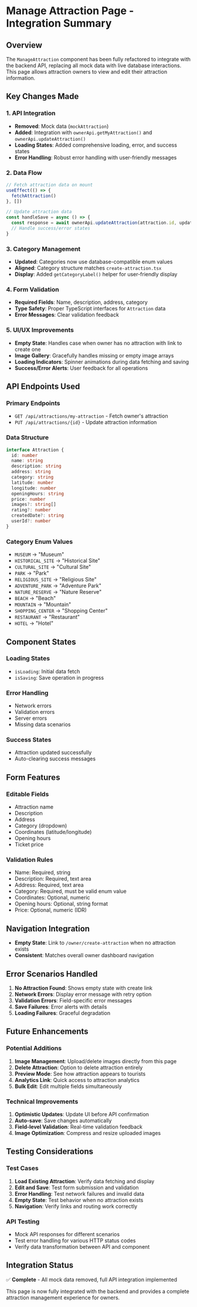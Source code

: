# Manage Attraction Page - Integration Summary

## Overview
The `ManageAttraction` component has been fully refactored to integrate with the backend API, replacing all mock data with live database interactions. This page allows attraction owners to view and edit their attraction information.

## Key Changes Made

### 1. API Integration
- **Removed**: Mock data (`mockAttraction`)
- **Added**: Integration with `ownerApi.getMyAttraction()` and `ownerApi.updateAttraction()`
- **Loading States**: Added comprehensive loading, error, and success states
- **Error Handling**: Robust error handling with user-friendly messages

### 2. Data Flow
```typescript
// Fetch attraction data on mount
useEffect(() => {
  fetchAttraction()
}, [])

// Update attraction data
const handleSave = async () => {
  const response = await ownerApi.updateAttraction(attraction.id, updateData)
  // Handle success/error states
}
```

### 3. Category Management
- **Updated**: Categories now use database-compatible enum values
- **Aligned**: Category structure matches `create-attraction.tsx`
- **Display**: Added `getCategoryLabel()` helper for user-friendly display

### 4. Form Validation
- **Required Fields**: Name, description, address, category
- **Type Safety**: Proper TypeScript interfaces for `Attraction` data
- **Error Messages**: Clear validation feedback

### 5. UI/UX Improvements
- **Empty State**: Handles case when owner has no attraction with link to create one
- **Image Gallery**: Gracefully handles missing or empty image arrays
- **Loading Indicators**: Spinner animations during data fetching and saving
- **Success/Error Alerts**: User feedback for all operations

## API Endpoints Used

### Primary Endpoints
- `GET /api/attractions/my-attraction` - Fetch owner's attraction
- `PUT /api/attractions/{id}` - Update attraction information

### Data Structure
```typescript
interface Attraction {
  id: number
  name: string
  description: string
  address: string
  category: string
  latitude: number
  longitude: number
  openingHours: string
  price: number
  images?: string[]
  rating?: number
  createdDate?: string
  userId?: number
}
```

### Category Enum Values
- `MUSEUM` → "Museum"
- `HISTORICAL_SITE` → "Historical Site"
- `CULTURAL_SITE` → "Cultural Site"
- `PARK` → "Park"
- `RELIGIOUS_SITE` → "Religious Site"
- `ADVENTURE_PARK` → "Adventure Park"
- `NATURE_RESERVE` → "Nature Reserve"
- `BEACH` → "Beach"
- `MOUNTAIN` → "Mountain"
- `SHOPPING_CENTER` → "Shopping Center"
- `RESTAURANT` → "Restaurant"
- `HOTEL` → "Hotel"

## Component States

### Loading States
- `isLoading`: Initial data fetch
- `isSaving`: Save operation in progress

### Error Handling
- Network errors
- Validation errors
- Server errors
- Missing data scenarios

### Success States
- Attraction updated successfully
- Auto-clearing success messages

## Form Features

### Editable Fields
- Attraction name
- Description
- Address
- Category (dropdown)
- Coordinates (latitude/longitude)
- Opening hours
- Ticket price

### Validation Rules
- Name: Required, string
- Description: Required, text area
- Address: Required, text area
- Category: Required, must be valid enum value
- Coordinates: Optional, numeric
- Opening hours: Optional, string format
- Price: Optional, numeric (IDR)

## Navigation Integration
- **Empty State**: Link to `/owner/create-attraction` when no attraction exists
- **Consistent**: Matches overall owner dashboard navigation

## Error Scenarios Handled

1. **No Attraction Found**: Shows empty state with create link
2. **Network Errors**: Display error message with retry option
3. **Validation Errors**: Field-specific error messages
4. **Save Failures**: Error alerts with details
5. **Loading Failures**: Graceful degradation

## Future Enhancements

### Potential Additions
1. **Image Management**: Upload/delete images directly from this page
2. **Delete Attraction**: Option to delete attraction entirely
3. **Preview Mode**: See how attraction appears to tourists
4. **Analytics Link**: Quick access to attraction analytics
5. **Bulk Edit**: Edit multiple fields simultaneously

### Technical Improvements
1. **Optimistic Updates**: Update UI before API confirmation
2. **Auto-save**: Save changes automatically
3. **Field-level Validation**: Real-time validation feedback
4. **Image Optimization**: Compress and resize uploaded images

## Testing Considerations

### Test Cases
1. **Load Existing Attraction**: Verify data fetching and display
2. **Edit and Save**: Test form submission and validation
3. **Error Handling**: Test network failures and invalid data
4. **Empty State**: Test behavior when no attraction exists
5. **Navigation**: Verify links and routing work correctly

### API Testing
- Mock API responses for different scenarios
- Test error handling for various HTTP status codes
- Verify data transformation between API and component

## Integration Status
✅ **Complete** - All mock data removed, full API integration implemented

This page is now fully integrated with the backend and provides a complete attraction management experience for owners.
